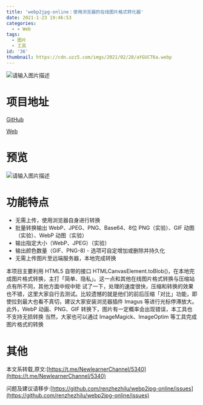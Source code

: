 ```yaml
---
title: 'webp2jpg-online：使用浏览器的在线图片格式转化器'
date: 2021-1-23 19:46:53
categories:
  - - Web
tags:
  - 图片
  - 工具
id: '36'
thumbnail: https://cdn.uzz5.com/imgs/2021/02/28/aYGUCT6a.webp
---
```



![请输入图片描述](https://cdn.uzz5.com/imgs/2021/02/28/jtxXhpsb.webp "请输入图片描述")

# 项目地址

[GitHub](https://github.com/renzhezhilu/webp2jpg-online) 

[Web](https://renzhezhilu.github.io/webp2jpg-online)

# 预览

![请输入图片描述](https://cdn.uzz5.com/imgs/2021/02/28/HBCAitmp.webp "请输入图片描述")

# 功能特点

- 无需上传，使用浏览器自身进行转换 
- 批量转换输出 WebP、JPEG、PNG、Base64、8位 PNG（实验）、GIF 动图（实验）、WebP 动图（实验） 
- 输出指定大小（WebP、JPEG）（实验） 
- 输出颜色数量（GIF、PNG-8) - 选项可自定增加或删除并持久化 
- 无需上传图片至远端服务器，本地完成转换 

本项目主要利用 HTML5 自带的接口 HTMLCanvasElement.toBlob()，在本地完成图片格式转换，主打「简单、隐私」。这一点和其他在线图片格式转换与压缩站点有所不同，其他方面中规中矩 试了一下，处理的速度很快，压缩和转换的效果也不错，这里大家自行去测试。比较遗憾的就是他们的前后压缩「对比」功能，即使拉到最大也看不真切，建议大家安装浏览器插件 Imagus 等进行光标停滞放大。此外，WebP 动画、PNG、GIF 转换下，图片有一定概率会出现错误，本工具也不支持无损转换 当然，大家也可以通过 ImageMagick、ImageOptim 等工具完成图片格式的转换

# 其他

本文系转载,原文:[https://t.me/NewlearnerChannel/5340](https://t.me/NewlearnerChannel/5340) 

问题及建议请移步:[https://github.com/renzhezhilu/webp2jpg-online/issues](https://github.com/renzhezhilu/webp2jpg-online/issues)